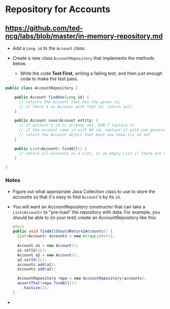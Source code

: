 # Repository for Accounts

## https://github.com/ted-ncg/labs/blob/master/in-memory-repository.md

* Add a `Long id` to the `Account` class.

* Create a new class `AccountRepository` that implements the methods below.

  * Write the code **Test First**, writing a failing test, and then just enough code to make the test pass. 

```java
public class AccountRepository {

    public Account findOne(Long id) {
      // returns the Account that has the given id,
      // if there's no Account with that id, return null
    }

    public Account save(Account entity) {
      // if account's id is already set, DON'T replace it
      // if the account came in with NO id, replace it with one generated from AtomicLong.
      // return the Account object that must now have its id set
    }

    public List<Account> findAll() {
      // return all accounts as a List, or an empty List if there are no accounts 
    }

}
```

### Notes

* Figure out what appropriate Java Collection class to use to store the accounts so that it's easy to find `Account`'s by its `id`.

* You will want an AccountRepository constructor that can take a `List<Account>` to "pre-load" the repository with data. For example, you should be able to (in your test) create an AccountRepository like this:

  ```java
  @Test
  public void findAllShouldReturn2Accounts() {
    List<Account> accounts = new ArrayList<>();
   
    Account a1 = new Account();
    a1.setId(1L);
    Account a2 = new Account();
    a2.setId(2L);
    accounts.add(a1);
    accounts.add(a2);
  
    AccountRepository repo = new AccountRepository(accounts);
    assertThat(repo.findAll())
      .hasSize(2);
  }
  ```

* 